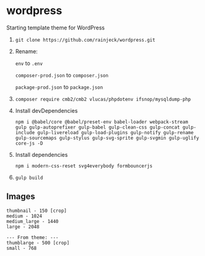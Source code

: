 # wordpress

Starting template theme for WordPress

1. `git clone https://github.com/rainjeck/wordpress.git`

2. Rename:

    `env` to `.env`

    `composer-prod.json` to `composer.json`

    `package-prod.json` to `package.json`

3. `composer require cmb2/cmb2 vlucas/phpdotenv ifsnop/mysqldump-php`

4. Install devDependencies

    ```
    npm i @babel/core @babel/preset-env babel-loader webpack-stream gulp gulp-autoprefixer gulp-babel gulp-clean-css gulp-concat gulp-include gulp-livereload gulp-load-plugins gulp-notify gulp-rename gulp-sourcemaps gulp-stylus gulp-svg-sprite gulp-svgmin gulp-uglify core-js -D
    ```

5. Install dependencies

    ```
    npm i modern-css-reset svg4everybody formbouncerjs
    ```

6. `gulp build`

## Images

```
thumbnail - 150 [crop]
medium - 1024
medium_large - 1440
large - 2048

--- From theme: ---
thumblarge - 500 [crop]
small - 768
```
